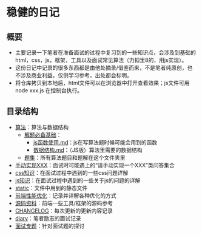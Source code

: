 
# 稳健的日记

## 概要

- 主要记录一下笔者在准备面试的过程中复习到的一些知识点，会涉及到基础的html，css，js，框架，工具以及面试常见算法（力扣里8的，用js实现）。
- 这份日记中记录的很多东西都是由他处摘录/借鉴而来，不是笔者纯原创，也不涉及商业利益，仅供学习参考，出处都会标明。
- 将仓库拷贝到本地后，html文件可以在浏览器中打开查看效果；js文件可用node xxx.js 在控制台执行。

## 目录结构

- [算法](./算法)：算法与数据结构
  - [解题必备基础](./算法/解题必备基础)：
    - [js函数使用.md](./算法/解题必备基础/js函数使用.md)：js在写算法题时候可能会用到的函数
    - [数据结构.md](./算法/解题必备基础/数据结构.md)：（JS版）算法里需要的数据结构
  - [题集](./算法/题集)：所有算法题目和题解在这个文件夹里
- [手动实现XXX](./手动实现XXX)：面试时可能遇上的“请手动实现一个XXX”类问答集合
- [css知识](./css知识)：在面试过程中遇到的一些css问题详解
- [js知识](./js知识)：在面试过程中遇到的一些关于js的问题的详解
- [static](./static)：文件中用到的静态文件
- [前端性能优化](./前端性能优化)：记录并详解各种优化的方式
- [源码资料](./源码资料)：前端一些工具/框架的源码参考
- [CHANGELOG](./CHANGELOG.md)：每次更新的更新内容记录
- [diary](./diary.md)：笔者励志的面试记录
- [面试专题](./面试专题)：针对面试题的探讨
